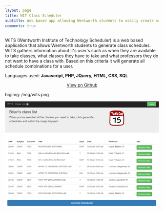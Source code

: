 ```yaml
---
layout: page
title: WIT Class Scheduler
subtitle: Web based app allowing Wentworth students to easily create schedules
comments: true
---
```


WITS (Wentworth Institute of Technology Scheduler) is a web based application that allows Wentworth students to generate class schedules. WITS gathers information about it's user's
such as when they are available to take classes, what classes they have to take and what professors they do not want to have a class with.
Based on this criteria it will generate all schedule combinations for a user.

Languages used: **Javascript, PHP, JQuery, HTML, CSS, SQL**

<p align="center"><a href="https://github.com/bford21/WITS">View pn Github</a></p>

bigimg: /img/wits.png

![WITS Screenshot](img/wits.png) 